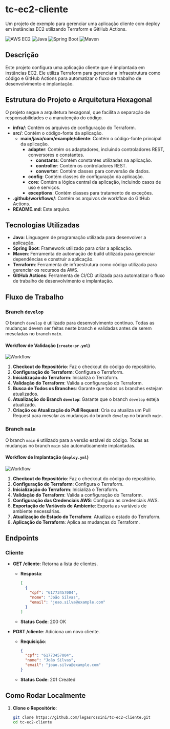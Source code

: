 # tc-ec2-cliente

Um projeto de exemplo para gerenciar uma aplicação cliente com deploy em instâncias EC2 utilizando Terraform e GitHub Actions.

![AWS EC2](https://img.shields.io/badge/AWS-EC2-232F3E?style=for-the-badge&logo=amazon-aws&logoColor=white)
![Java](https://img.shields.io/badge/Java-ED8B00?style=for-the-badge&logo=java&logoColor=white)
![Spring Boot](https://img.shields.io/badge/Spring%20Boot-6DB33F?style=for-the-badge&logo=spring-boot&logoColor=white)
![Maven](https://img.shields.io/badge/Maven-C71A36?style=for-the-badge&logo=apache-maven&logoColor=white)

## Descrição

Este projeto configura uma aplicação cliente que é implantada em instâncias EC2. Ele utiliza Terraform para gerenciar a infraestrutura como código e GitHub Actions para automatizar o fluxo de trabalho de desenvolvimento e implantação.

## Estrutura do Projeto e Arquitetura Hexagonal

O projeto segue a arquitetura hexagonal, que facilita a separação de responsabilidades e a manutenção do código.

- **infra/**: Contém os arquivos de configuração do Terraform.
- **src/**: Contém o código-fonte da aplicação.
   - **main/java/com/example/cliente**: Contém o código-fonte principal da aplicação.
      - **adapter**: Contém os adaptadores, incluindo controladores REST, conversores e constantes.
         - **constants**: Contém constantes utilizadas na aplicação.
         - **controller**: Contém os controladores REST.
         - **converter**: Contém classes para conversão de dados.
      - **config**: Contém classes de configuração da aplicação.
      - **core**: Contém a lógica central da aplicação, incluindo casos de uso e serviços.
      - **exceptions**: Contém classes para tratamento de exceções.
- **.github/workflows/**: Contém os arquivos de workflow do GitHub Actions.
- **README.md**: Este arquivo.

## Tecnologias Utilizadas

- **Java**: Linguagem de programação utilizada para desenvolver a aplicação.
- **Spring Boot**: Framework utilizado para criar a aplicação.
- **Maven**: Ferramenta de automação de build utilizada para gerenciar dependências e construir a aplicação.
- **Terraform**: Ferramenta de infraestrutura como código utilizada para gerenciar os recursos da AWS.
- **GitHub Actions**: Ferramenta de CI/CD utilizada para automatizar o fluxo de trabalho de desenvolvimento e implantação.

## Fluxo de Trabalho

### Branch `develop`

O branch `develop` é utilizado para desenvolvimento contínuo. Todas as mudanças devem ser feitas neste branch e validadas antes de serem mescladas no branch `main`.

#### Workflow de Validação (`create-pr.yml`)

![Workflow](https://img.shields.io/badge/GitHub%20Actions-Workflow%20de%20Validação-2088FF?style=for-the-badge&logo=github-actions&logoColor=white)

1. **Checkout do Repositório**: Faz o checkout do código do repositório.
2. **Configuração do Terraform**: Configura o Terraform.
3. **Inicialização do Terraform**: Inicializa o Terraform.
4. **Validação do Terraform**: Valida a configuração do Terraform.
5. **Busca de Todos os Branches**: Garante que todos os branches estejam atualizados.
6. **Atualização do Branch `develop`**: Garante que o branch `develop` esteja atualizado.
7. **Criação ou Atualização do Pull Request**: Cria ou atualiza um Pull Request para mesclar as mudanças do branch `develop` no branch `main`.

### Branch `main`

O branch `main` é utilizado para a versão estável do código. Todas as mudanças no branch `main` são automaticamente implantadas.

#### Workflow de Implantação (`deploy.yml`)

![Workflow](https://img.shields.io/badge/GitHub%20Actions-Workflow%20de%20Implantação-2088FF?style=for-the-badge&logo=github-actions&logoColor=white)

1. **Checkout do Repositório**: Faz o checkout do código do repositório.
2. **Configuração do Terraform**: Configura o Terraform.
3. **Inicialização do Terraform**: Inicializa o Terraform.
4. **Validação do Terraform**: Valida a configuração do Terraform.
5. **Configuração das Credenciais AWS**: Configura as credenciais AWS.
6. **Exportação de Variáveis de Ambiente**: Exporta as variáveis de ambiente necessárias.
7. **Atualização do Estado do Terraform**: Atualiza o estado do Terraform.
8. **Aplicação do Terraform**: Aplica as mudanças do Terraform.

## Endpoints

### Cliente

- **GET /cliente**: Retorna a lista de clientes.
   - **Resposta**:
     ```json
     [
       {
         "cpf": "61773457004",
         "nome": "João Silvas",
         "email": "joao.silva@example.com"
       }
     ]
     ```
   - **Status Code**: 200 OK

- **POST /cliente**: Adiciona um novo cliente.
   - **Requisição**:
     ```json
     {
       "cpf": "61773457004",
       "nome": "João Silvas",
       "email": "joao.silva@example.com"
     }
     ```
   - **Status Code**: 201 Created

## Como Rodar Localmente

1. **Clone o Repositório**:
   ```sh
   git clone https://github.com/legasrossini/tc-ec2-cliente.git
   cd tc-ec2-cliente